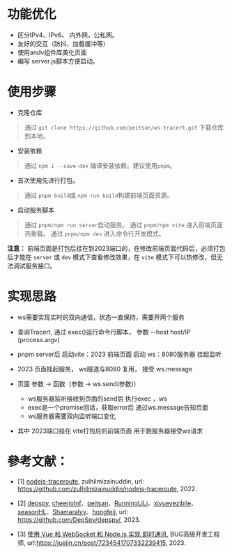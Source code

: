 # 功能优化
   
   - 区分IPv4、IPv6、 内外网，公私网。
   - 友好的交互（防抖、加载缓冲等）
   - 使用andv组件库美化页面
   - 编写 server.js脚本方便启动。

# 使用步骤

   - 克隆仓库

   > 通过 `git clone https://github.com/peitsan/ws-tracert.git` 下载仓库到本地。

   - 安装依赖

   > 通过 `npm i --save-dev` 编译安装依赖。建议使用`pnpm`。

   - 首次使用先进行打包。

   > 通过 `pnpm build`或 `npm run build`构建前端页面资源。

   - 启动服务脚本

   > 通过 `pnpm/npm run server`启动服务。
   > 通过 `pnpm/npm vite` 进入前端页面热重载。
   > 通过 `pnpm/npm dev` 进入命令行开发模式。

   **注意：** 前端页面是打包后挂在到2023端口的，在修改前端页面代码后，必须打包后才能在 `server` 或 `dev` 模式下查看修改效果，在 `vite` 模式下可以热修改，但无法调试服务接口。

# 实现思路

   - ws需要实现实时的双向通信，状态一直保持，需要开两个服务
   
   - 查询Tracert, 通过 exec()运行命令行脚本， 参数 --host host/IP (process.argv)
   
   - pnpm server后  启动vite：2023 前端页面 启动 ws：8080服务器 挂起监听

   - 2023 页面挂起服务， ws隧道与8080 复用， 接受 ws.message

   - 页面 参数 -> 函数（参数 -> ws.send(参数)）

      - ws服务器监听接收到页面的send后 执行exec ，ws
      - exec是一个promise回话，获取error后 通过ws.message告知页面
      - ws服务器需要双向监听端口变化

   - 其中 2023端口挂在 vite打包后的前端页面 用于跑服务器接受ws请求

# 參考文献：

   - [1] [nodejs-traceroute](https://github.com/zulhilmizainuddin/nodejs-traceroute), zulhilmizainuddin, url: https://github.com/zulhilmizainuddin/nodejs-traceroute, 2022.

   - [2] [depspy](https://github.com/DepSpy/depspy/), [cheerioInf]( https://github.com/cheerioInf)、[peitsan]( https://github.com/peitsan)、[RunningLiLi](https://github.com/RunningLiLi)、[xiyueyezibile]( https://github.com/xiyueyezibile)、[seasonHL](https://github.com/seasonHL)、[Shamaralyy]( https://github.com/Shamaralyy)、[hongfeij](https://github.com/hongfeij), url: https://github.com/DepSpy/depspy/, 2023.
   
   - [3] [使用 Vue 和 WebSocket 和 Node.js 实现 即时通讯](https://juejin.cn/post/7234541707332239415), BUG高级开发工程师, url:https://juejin.cn/post/7234541707332239415, 2023.
   